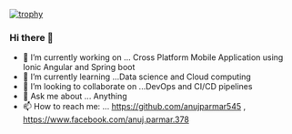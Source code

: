 <!-- Following line will add trophies to the github Dashboard-->
[![trophy](https://github-profile-trophy.vercel.app/?username=anujparmar545)](https://github.com/ryo-ma/github-profile-trophy)

### Hi there 👋

<!--
**anujparmar545/anujparmar545** is a ✨ _special_ ✨ repository because its `README.md` (this file) appears on your GitHub profile.

Here are some ideas to get you started:
-->
- 🔭 I’m currently working on ... Cross Platform Mobile Application using Ionic Angular and Spring boot
- 🌱 I’m currently learning ...Data science and Cloud computing
- 👯 I’m looking to collaborate on ...DevOps and CI/CD pipelines
- 💬 Ask me about ... Anything
- 📫 How to reach me: ... https://github.com/anujparmar545 , https://www.facebook.com/anuj.parmar.378





